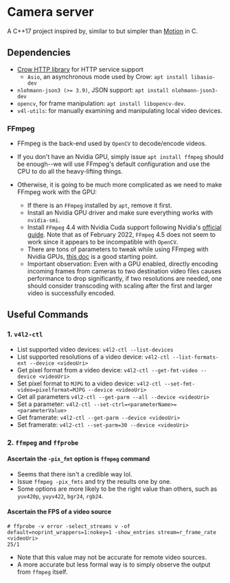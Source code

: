 # Camera server

A C++17 project inspired by, similar to but simpler than
[Motion](https://github.com/Motion-Project/motion) in C.

## Dependencies

* [Crow HTTP library](https://github.com/CrowCpp/Crow) for HTTP service support
  * `Asio`, an  asynchronous mode used by Crow:  `apt install libasio-dev`
* `nlohmann-json3 (>= 3.9)`, JSON support: `apt install nlohmann-json3-dev`
* `opencv`, for frame manipulation: `apt install libopencv-dev`.
* `v4l-utils`: for manually examining and manipulating local video devices.

### FFmpeg

* FFmpeg is the back-end used by `OpenCV` to decode/encode videos.
* If you don't have an Nvidia GPU, simply issue `apt install ffmpeg` should
be enough--we will use FFmpeg's default configuration and use the CPU to do
all the heavy-lifting things.

* Otherwise, it is going to be much more complicated as we need to make
FFmpeg work with the GPU:
  * If there is an `FFmpeg` installed by `apt`, remove it first.
  * Install an Nvidia GPU driver and make sure everything works with
  `nvidia-smi`.
  * Install `FFmpeg` 4.4 with Nvidia Cuda support following Nvidia's
  [official guide](https://docs.nvidia.com/video-technologies/video-codec-sdk/ffmpeg-with-nvidia-gpu/).
  Note that as of February 2022, `FFmpeg` 4.5 does not seem to work since
  it appears to be incompatible with `OpenCV`.
  * There are tons of parameters to tweak while using FFmpeg with Nvidia GPUs,
  [this doc](https://docs.nvidia.com/video-technologies/video-codec-sdk/ffmpeg-with-nvidia-gpu/) is a good starting point.
  * Important observation: Even with a GPU enabled, directly encoding
  incoming frames from cameras to two destination video files causes
  performance to drop significantly, if two resolutions are needed, one
  should consider transcoding with scaling after the first and larger video
  is successfully encoded.

## Useful Commands

### 1. `v4l2-ctl`

* List supported video devices: `v4l2-ctl --list-devices`
* List supported resolutions of a video device: `v4l2-ctl --list-formats-ext --device <videoUri>`
* Get pixel format from a video device: `v4l2-ctl --get-fmt-video --device <videoUri>`
* Set pixel format to `MJPG` to a video device: `v4l2-ctl --set-fmt-video=pixelformat=MJPG --device <videoUri>`
* Get all parameters `v4l2-ctl --get-parm --all --device <videoUri>`
* Set a parameter: `v4l2-ctl --set-ctrl=<parameterName>=<parameterValue>`
* Get framerate: `v4l2-ctl --get-parm --device <videoUri>`
* Set framerate: `v4l2-ctl --set-parm=30 --device <videoUri>`

### 2. `ffmpeg` and `ffprobe`

#### Ascertain the `-pix_fmt` option is `ffmpeg` command

* Seems that there isn't a credible way lol.
* Issue `ffmpeg -pix_fmts` and try the results one by one.
* Some options are more likely to be the right value than others, such as `yuv420p`, `yuyv422`, `bgr24`, `rgb24`.

#### Ascertain the FPS of a video source
```
# ffprobe -v error -select_streams v -of default=noprint_wrappers=1:nokey=1 -show_entries stream=r_frame_rate <videoUri>
25/1
```
* Note that this value may not be accurate for remote video sources.
* A more accurate but less formal way is to simply observe the output from `ffmpeg` itself.
